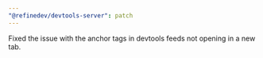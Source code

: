 ```yaml
---
"@refinedev/devtools-server": patch
---
```


Fixed the issue with the anchor tags in devtools feeds not opening in a new tab.
